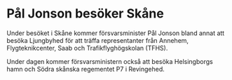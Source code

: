 # Pål Jonson besöker Skåne

Under besöket i Skåne kommer försvarsminister Pål Jonson bland annat att besöka Ljungbyhed för att träffa representanter från Annehem, Flygteknikcenter, Saab och Trafikflyghögskolan (TFHS).

Under dagen kommer försvarsministern också att besöka Helsingborgs hamn och Södra skånska regementet P7 i Revingehed.
